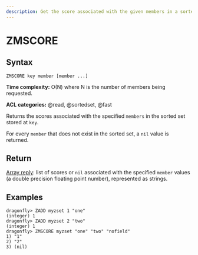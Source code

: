 ```yaml
---
description: Get the score associated with the given members in a sorted set
---
```


# ZMSCORE

## Syntax

    ZMSCORE key member [member ...]

**Time complexity:** O(N) where N is the number of members being requested.

**ACL categories:** @read, @sortedset, @fast

Returns the scores associated with the specified `members` in the sorted set stored at `key`.

For every `member` that does not exist in the sorted set, a `nil` value is returned.

## Return

[Array reply](https://redis.io/docs/reference/protocol-spec/#arrays): list of scores or `nil` associated with the specified `member` values (a double precision floating point number),
represented as strings.

## Examples

```shell
dragonfly> ZADD myzset 1 "one"
(integer) 1
dragonfly> ZADD myzset 2 "two"
(integer) 1
dragonfly> ZMSCORE myzset "one" "two" "nofield"
1) "1"
2) "2"
3) (nil)
```
